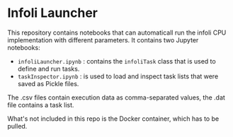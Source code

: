 # Infoli Launcher
This repository contains notebooks that can automaticall run the infoli CPU implementation with different parameters.
It contains two Jupyter notebooks:
* `infoliLauncher.ipynb` : contains the `infoliTask` class that is used to define and run tasks.
* `taskInspector.ipynb` : is used to load and inspect task lists that were saved as Pickle files.

The .csv files contain execution data as comma-separated values, the .dat file contains a task list.

What's not included in this repo is the Docker container, which has to be pulled.
